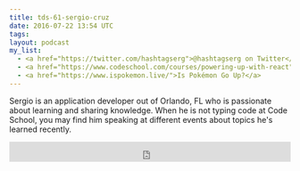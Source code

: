 ```yaml
---
title: tds-61-sergio-cruz
date: 2016-07-22 13:54 UTC
tags:
layout: podcast
my_list:
  - <a href="https://twitter.com/hashtagserg">@hashtagserg on Twitter</a>
  - <a href="https://www.codeschool.com/courses/powering-up-with-react">Powering Up With React</a>
  - <a href="https://www.ispokemon.live/">Is Pokémon Go Up?</a>
---
```


Sergio is an application developer out of Orlando, FL who is passionate about learning and sharing knowledge. When he is not typing code at Code School, you may find him speaking at different events about topics he's learned recently.

<iframe frameborder='0' height='36px' scrolling='no' seamless src='https://simplecast.com/e/43061?style=light' width='100%'></iframe>
